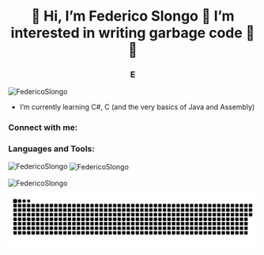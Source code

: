 <h1 align="center">👋 Hi, I’m Federico Slongo 💖 I’m interested in writing garbage code 💖 🌱 </h1>
<h3 align="center">E</h3>

<p align="left"> <img src="https://komarev.com/ghpvc/?username=FedericoSlongo&label=Profile%20views&color=0e75b6&style=flat" alt="FedericoSlongo" /> </p>

- I’m currently learning C#, C (and the very basics of Java and Assembly)

<h3 align="left">Connect with me:</h3>
<p align="left">
</p>

<h3 align="left">Languages and Tools:</h3>

<p><img align="left" src="https://github-readme-stats.vercel.app/api/top-langs?username=FedericoSlongo&show_icons=true&locale=en&layout=compact" alt="FedericoSlongo" /></p>

<p>&nbsp;<img align="center" src="https://github-readme-stats.vercel.app/api?username=FedericoSlongo&show_icons=true&locale=en" alt="FedericoSlongo" /></p>

<p><img align="center" src="https://github-readme-streak-stats.herokuapp.com/?user=FedericoSlongo&" alt="FedericoSlongo" /></p>

<p><img align="center" src="https://raw.githubusercontent.com/FedericoSlongo/FedericoSlongo/output/github-contribution-grid-snake.svg" alt="snake" /></p>
